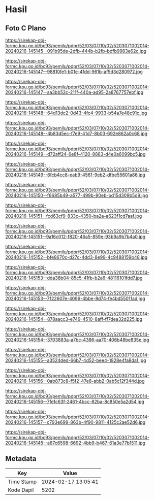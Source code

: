 # Hasil

## Foto C Plano

https://sirekap-obj-formc.kpu.go.id/bc93/pemilu/pdpr/52/03/07/10/02/5203071002014-20240216-145145--091b95de-2dfb-444b-b2fb-bdfb9983e62c.jpg

https://sirekap-obj-formc.kpu.go.id/bc93/pemilu/pdpr/52/03/07/10/02/5203071002014-20240216-145147--98810fe1-b01e-4fdd-961b-af5d3d280972.jpg

https://sirekap-obj-formc.kpu.go.id/bc93/pemilu/pdpr/52/03/07/10/02/5203071002014-20240216-145147--aa3bb52c-211f-440a-ad95-2a8767757ebf.jpg

https://sirekap-obj-formc.kpu.go.id/bc93/pemilu/pdpr/52/03/07/10/02/5203071002014-20240216-145148--64d13dc2-0d43-4fc4-9933-b54a7e48c91c.jpg

https://sirekap-obj-formc.kpu.go.id/bc93/pemilu/pdpr/52/03/07/10/02/5203071002014-20240216-145148--4b83d5ec-f7e9-41d7-8b03-692e862a0c68.jpg

https://sirekap-obj-formc.kpu.go.id/bc93/pemilu/pdpr/52/03/07/10/02/5203071002014-20240216-145149--d72aff24-6e8f-4120-8883-d4e0a6099bc5.jpg

https://sirekap-obj-formc.kpu.go.id/bc93/pemilu/pdpr/52/03/07/10/02/5203071002014-20240216-145149--6fcb4cc8-eab9-4561-9eb2-dfbe55601a86.jpg

https://sirekap-obj-formc.kpu.go.id/bc93/pemilu/pdpr/52/03/07/10/02/5203071002014-20240216-145150--f6685b49-a577-499b-90eb-bd15d309b5d9.jpg

https://sirekap-obj-formc.kpu.go.id/bc93/pemilu/pdpr/52/03/07/10/02/5203071002014-20240216-145151--fcd63cf9-833c-4350-ba2a-a623f1cd7aaf.jpg

https://sirekap-obj-formc.kpu.go.id/bc93/pemilu/pdpr/52/03/07/10/02/5203071002014-20240216-145151--9a16c012-f820-46a5-859e-93b9a9b7b4a0.jpg

https://sirekap-obj-formc.kpu.go.id/bc93/pemilu/pdpr/52/03/07/10/02/5203071002014-20240216-145152--bfe8670c-d27c-4dd3-8e99-4c9488159b48.jpg

https://sirekap-obj-formc.kpu.go.id/bc93/pemilu/pdpr/52/03/07/10/02/5203071002014-20240216-145153--dda38b04-85c5-41fb-b2a6-48116101fdd7.jpg

https://sirekap-obj-formc.kpu.go.id/bc93/pemilu/pdpr/52/03/07/10/02/5203071002014-20240216-145153--7122607e-4096-4bbe-8d74-fe4bd55011ad.jpg

https://sirekap-obj-formc.kpu.go.id/bc93/pemilu/pdpr/52/03/07/10/02/5203071002014-20240216-145154--878aacc3-e749-4510-8aff-ff7dea32d225.jpg

https://sirekap-obj-formc.kpu.go.id/bc93/pemilu/pdpr/52/03/07/10/02/5203071002014-20240216-145154--3703883a-a7bc-4386-aa70-406b48be835e.jpg

https://sirekap-obj-formc.kpu.go.id/bc93/pemilu/pdpr/52/03/07/10/02/5203071002014-20240216-145155--a3524ded-66b7-4d52-bee4-1928e4fa8da1.jpg

https://sirekap-obj-formc.kpu.go.id/bc93/pemilu/pdpr/52/03/07/10/02/5203071002014-20240216-145156--0ab873c8-f5f2-47e8-abb2-0ab5c12f344d.jpg

https://sirekap-obj-formc.kpu.go.id/bc93/pemilu/pdpr/52/03/07/10/02/5203071002014-20240216-145156--7fe1c63f-2461-4bcc-82ba-8c850e5a2d54.jpg

https://sirekap-obj-formc.kpu.go.id/bc93/pemilu/pdpr/52/03/07/10/02/5203071002014-20240216-145157--c793e699-863b-4f90-9811-4125c2ae52d6.jpg

https://sirekap-obj-formc.kpu.go.id/bc93/pemilu/pdpr/52/03/07/10/02/5203071002014-20240216-145145--a67c6598-6692-4bb9-b467-61a3e77b1511.jpg


## Metadata

| Key        | Value               |
| ---------- | ------------------- |
| Time Stamp | 2024-02-17 13:05:41 |
| Kode Dapil | 5202                |



